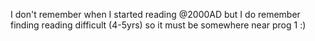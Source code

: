 I don't remember when I started reading @2000AD but I do remember finding reading difficult (4-5yrs) so it must be somewhere near prog 1 :) 